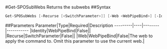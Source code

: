 #Get-SPOSubWebs
Returns the subwebs
##Syntax
```powershell
Get-SPOSubWebs [-Recurse [<SwitchParameter>]] [-Web <WebPipeBind>] [-Identity <WebPipeBind>]
```


##Parameters
Parameter|Type|Required|Description
---------|----|--------|-----------
|Identity|WebPipeBind|False||
|Recurse|SwitchParameter|False||
|Web|WebPipeBind|False|The web to apply the command to. Omit this parameter to use the current web.|
